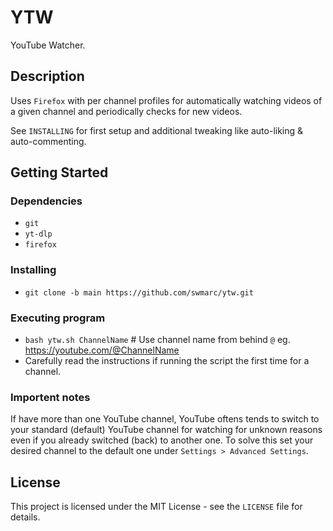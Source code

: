 # YTW

YouTube Watcher.

## Description

Uses `Firefox` with per channel profiles for automatically watching videos of a given channel and periodically checks for new videos.

See `INSTALLING` for first setup and additional tweaking like auto-liking & auto-commenting.

## Getting Started

### Dependencies

* `git`
* `yt-dlp`
* `firefox`

### Installing

* `git clone -b main https://github.com/swmarc/ytw.git`

### Executing program

* `bash ytw.sh ChannelName` # Use channel name from behind `@` eg. https://youtube.com/@ChannelName
* Carefully read the instructions if running the script the first time for a channel.

### Importent notes

If have more than one YouTube channel, YouTube oftens tends to switch to your standard (default) YouTube channel for watching for unknown reasons even if you already switched (back) to another one. To solve this set your desired channel to the default one under `Settings > Advanced Settings`.

## License

This project is licensed under the MIT License - see the `LICENSE` file for details.
